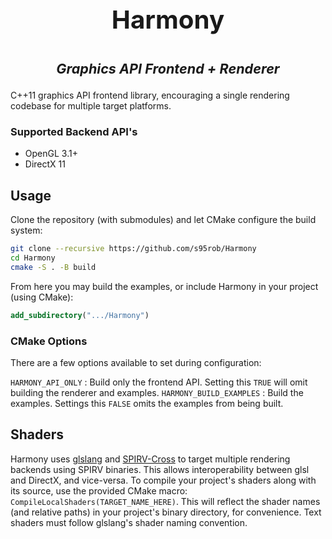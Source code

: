 <h1 style="text-align: center;">
    <p style="font-size:1.44em;">Harmony</p>
    <p style="font-size:0.77em; font-style: italic;">Graphics API Frontend + Renderer</p>
</h1>

C++11 graphics API frontend library, encouraging a single rendering codebase for multiple target platforms. 

### Supported Backend API's
+ OpenGL 3.1+
+ DirectX 11

## Usage
Clone the repository (with submodules) and let CMake configure the build system:
```bash
git clone --recursive https://github.com/s95rob/Harmony
cd Harmony
cmake -S . -B build
```

From here you may build the examples, or include Harmony in your project (using CMake):

```cmake
add_subdirectory(".../Harmony")
```

### CMake Options
There are a few options available to set during configuration:

`HARMONY_API_ONLY` : Build only the frontend API. Setting this `TRUE` will omit building the renderer and examples. 
`HARMONY_BUILD_EXAMPLES` : Build the examples. Settings this `FALSE` omits the examples from being built. 

## Shaders
Harmony uses [glslang](https://github.com/KhronosGroup/glslang) and [SPIRV-Cross](https://github.com/KhronosGroup/SPIRV-Cross) to target multiple rendering backends using SPIRV binaries. This allows interoperability between glsl and DirectX, and vice-versa. To compile your project's shaders along with its source, use the provided CMake macro: `CompileLocalShaders(TARGET_NAME_HERE)`. This will reflect the shader names (and relative paths) in your project's binary directory, for convenience. Text shaders must follow glslang's shader naming convention. 
